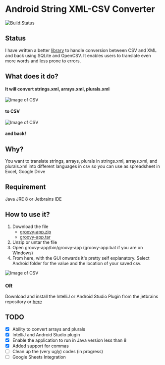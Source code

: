 # Android String XML-CSV Converter
[![Build Status](https://travis-ci.org/LiewJunTung/Android-strings-xml-csv-converter.svg?branch=master)](https://travis-ci.org/pandawarrior91/Android-strings-xml-csv-converter)

## Status
I have written a better [library](https://github.com/LiewJunTung/Kotlin-XML-CSV-Parser) to handle conversion between CSV and XML and back using SQLite and OpenCSV.
It enables users to translate even more words and less prone to errors.

## What does it do?
#### It will convert strings.xml, arrays.xml, plurals.xml
![Image of CSV](https://github.com/pandawarrior91/Android-strings-xml-csv-converter/blob/master/strings.png)
#### to CSV
![Image of CSV](https://github.com/pandawarrior91/Android-strings-xml-csv-converter/blob/master/csv.png)
#### and back!

## Why?
You want to translate strings, arrays, plurals in strings.xml, arrays.xml, and plurals.xml into different 
languages in csv so you can use as spreadsheet in Excel, Google Drive

## Requirement
Java JRE 8
or
Jetbrains IDE

## How to use it?
1. Download the file
   * [groovy-app.zip](https://github.com/pandawarrior91/Android-strings-xml-csv-converter/releases/download/v0.10.0/groovy-app.zip)
   * [groovy-app.tar](https://github.com/pandawarrior91/Android-strings-xml-csv-converter/releases/download/v0.10.0/groovy-app.tar)
2. Unzip or untar the file
3. Open groovy-app/bin/groovy-app (groovy-app.bat if you are on Windows)
4. From here, with the GUI onwards it's pretty self explanatory. Select Android folder for the value and the location of your saved csv.

![Image of CSV](https://github.com/pandawarrior91/Android-strings-xml-csv-converter/blob/master/gui.png)

### OR
Download and install the IntelliJ or Android Studio Plugin from the jetbrains repository or [here](https://github.com/pandawarrior91/Android-strings-xml-csv-converter/releases/download/v0.10.0/android.xml.csv.parser.plugin.zip)

## TODO
- [x] Ability to convert arrays and plurals
- [x] IntelliJ and Android Studio plugin
- [x] Enable the application to run in Java version less than 8
- [x] Added support for commas
- [ ] Clean up the (very ugly) codes (in progress)
- [ ] Google Sheets Integration
